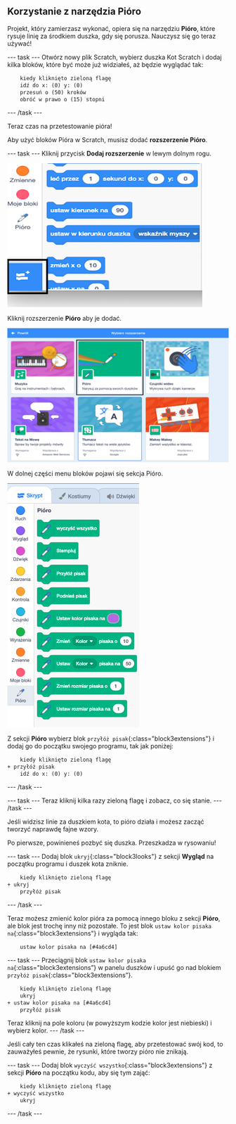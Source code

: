 ## Korzystanie z narzędzia Pióro

Projekt, który zamierzasz wykonać, opiera się na narzędziu **Pióro**, które rysuje linię za środkiem duszka, gdy się porusza. Nauczysz się go teraz używać!

\--- task \--- Otwórz nowy plik Scratch, wybierz duszka Kot Scratch i dodaj kilka bloków, które być może już widziałeś, aż będzie wyglądać tak:

```blocks3
    kiedy kliknięto zieloną flagę
    idź do x: (0) y: (0)
    przesuń o (50) kroków
    obróć w prawo o (15) stopni
```

\--- /task \---

Teraz czas na przetestowanie pióra!

Aby użyć bloków Pióra w Scratch, musisz dodać **rozszerzenie Pióro**.

\--- task \--- Kliknij przycisk **Dodaj rozszerzenie** w lewym dolnym rogu.

![podświetlony przycisk Dodaj rozszerzenie](images/add-extension-annotated.png)

Kliknij rozszerzenie **Pióro** aby je dodać.

![podświetlone rozszerzenie Pióro](images/click-pen-annotated.png)

W dolnej części menu bloków pojawi się sekcja Pióro.

![bloki rozszerzenia Pióro](images/pen-extension-blocks.png)

Z sekcji **Pióro** wybierz blok `przyłóż pisak`{:class="block3extensions"} i dodaj go do początku swojego programu, tak jak poniżej:

```blocks3
    kiedy kliknięto zieloną flagę
+ przyłóż pisak
    idź do x: (0) y: (0)
```

\--- /task \---

\--- task \--- Teraz kliknij kilka razy zieloną flagę i zobacz, co się stanie. \--- /task \---

Jeśli widzisz linie za duszkiem kota, to pióro działa i możesz zacząć tworzyć naprawdę fajne wzory.

Po pierwsze, powinieneś pozbyć się duszka. Przeszkadza w rysowaniu!

\--- task \--- Dodaj blok `ukryj`{:class="block3looks"} z sekcji **Wygląd** na początku programu i duszek kota zniknie.

```blocks3
    kiedy kliknięto zieloną flagę
+ ukryj
    przyłóż pisak
```

\--- /task \---

Teraz możesz zmienić kolor pióra za pomocą innego bloku z sekcji **Pióro**, ale blok jest trochę inny niż pozostałe. To jest blok `ustaw kolor pisaka na`{:class="block3extensions"} i wygląda tak:

```blocks3
    ustaw kolor pisaka na [#4a6cd4]
```

\--- task \--- Przeciągnij blok `ustaw kolor pisaka na`{:class="block3extensions”} w panelu duszków i upuść go nad blokiem `przyłóż pisak`{:class="block3extensions”}.

```blocks3
    kiedy kliknięto zieloną flagę
    ukryj
+ ustaw kolor pisaka na [#4a6cd4]
    przyłóż pisak
```

Teraz kliknij na pole koloru (w powyższym kodzie kolor jest niebieski) i wybierz kolor. \--- /task \---

Jeśli cały ten czas klikałeś na zieloną flagę, aby przetestować swój kod, to zauważyłeś pewnie, że rysunki, które tworzy pióro nie znikają.

\--- task \--- Dodaj blok `wyczyść wszystko`{:class="block3extensions"} z sekcji **Pióro** na początku kodu, aby się tym zająć:

```blocks3
    kiedy kliknięto zieloną flagę
+ wyczyść wszystko
    ukryj
```

\--- /task \---